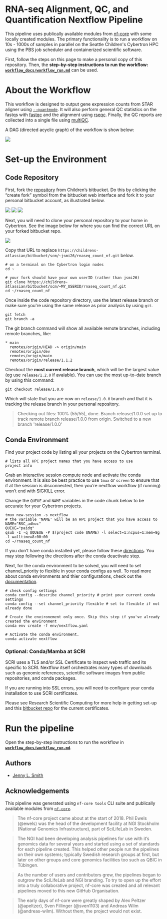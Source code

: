 # RNA-seq Alignment, QC, and Quantification Nextflow Pipeline 

This pipeline uses publically available modules from [nf-core](https://nf-co.re/) with some locally created modules. The primary functionality is to run a workflow on 10s - 1000s of samples in parallel on the Seattle Children's Cybertron HPC using the PBS job scheduler and containerized scientific software.

First, follow the steps on this page to make a personal copy of this repository. Then, the **step-by-step instructions to run the workflow: [`workflow_docs/workflow_run.md`](workflow_docs/workflow_run.md)** can be used. 

# About the Workflow

This workflow is designed to output gene expression counts from STAR aligner using [`--quantmode`](https://physiology.med.cornell.edu/faculty/skrabanek/lab/angsd/lecture_notes/STARmanual.pdf). It will also perform general QC statistics on the fastqs with [fastqc](https://www.bioinformatics.babraham.ac.uk/projects/fastqc/) and the alignment using [rseqc](https://rseqc.sourceforge.net/). Finally, the QC reports are collected into a single file using [multiQC](https://multiqc.info/).

A DAG (directed acyclic graph) of the workflow is show below:

![](images/dag.png)

# Set-up the Environment 

## Code Repository

First, fork the [repository](https://childrens-atlassian/bitbucket/projects/RP/repos/rnaseq_count_nf/browse) from Children’s bitbucket. Do this by clicking the “create fork” symbol from the bitbucket web interface and fork it to your personal bitbucket account, as illustrated below.


![](images/bitbucket_fork1.png)
![](images/bitbucket_fork2.png)
![](images/bitbucket_fork3.png)


Next, you will need to clone your personal repository to your home in Cybertron. See the image below for where you can find the correct URL on your forked bitbucket repo. 


![](images/bitbucket_clone.png)


Copy that URL to replace `https://childrens-atlassian/bitbucket/scm/~jsmi26/rnaseq_count_nf.git` below. 

```
# on a terminal on the Cybertron login nodes
cd ~

# your fork should have your own userID (rather than jsmi26)
git clone https://childrens-atlassian/bitbucket/scm/~MY_USERID/rnaseq_count_nf.git
cd ~/rnaseq_count_nf
```

Once inside the code repository directory, use the latest release branch or make sure you're using the same release as prior analysis by using `git`.

```
git fetch
git branch -a
```

The git branch command will show all available remote branches, including remote branches, like:

```
* main
  remotes/origin/HEAD -> origin/main
  remotes/origin/dev
  remotes/origin/main
  remotes/origin/release/1.1.2
```

Checkout the **most current release branch**, which will be the largest value (eg use `release/1.2.0` if avaiable). You can use the most up-to-date branch by using this command:

```
git checkout release/1.0.0
```

Which will state that you are now on `release/1.0.0` branch and that it is tracking the release branch in your personal repository. 

> Checking out files: 100% (55/55), done.
> Branch release/1.0.0 set up to track remote branch release/1.0.0 from origin.
> Switched to a new branch 'release/1.0.0'

## Conda Environment

Find your project code by listing all your projects on the Cybertron terminal.

```
# lists all HPC project names that you have access to use
project info
```

Grab an interactive session compute node and activate the conda environment. It is also be best practice to use `tmux` or `screen` to ensure that if at the session is disconnected, then you’re nextflow workflow (if running) won’t end with SIGKILL error.

Change the `QUEUE` and `NAME` variables in the code chunk below to be accurate for your Cybertron projects. 

```
tmux new-session -s nextflow
# the variable 'NAME' will be an HPC project that you have access to
NAME="RSC_adhoc"
QUEUE="paidq"
qsub -I -q $QUEUE -P $(project code $NAME) -l select=1:ncpus=1:mem=8g -l walltime=8:00:00
cd ~/rnaseq_count_nf
```

If you don’t have conda installed yet, please follow these [directions](http://gonzo/confluence_rsc_docs/general_info.html#setting-up-conda-environments-on-cyberton). You may stop following the directions after the conda deactivate step.

Next, for the conda environment to be solved, you will need to set channel_priority to flexible in your conda configs as well. To read more about conda environments and thier configurations, check out the [documentation](https://docs.conda.io/projects/conda/en/latest/commands/config.html#conda-config). 

```
# check config settings
conda config --describe channel_priority # print your current conda settings
conda config --set channel_priority flexible # set to flexible if not already done

# Create the environement only once. Skip this step if you've already created the environment
conda env create -f env/nextflow.yaml
```

```
# Activate the conda environment. 
conda activate nextflow
```

### Optional: Conda/Mamba at SCRI

SCRI uses a TLS and/or SSL Certificate to inspect web traffic and its specific to SCRI. Nextflow itself orchestrates many types of downloads such as genomic references, scientific software images from public repositories, and conda packages. 

If you are running into SSL errors, you will need to configure your conda installation to use SCRI certificates. 

Please see Research Scientific Computing for more help in getting set-up and this [bitbucket repo](https://childrens-atlassian/bitbucket/projects/EC/repos/) for the current certificates. 

# Run the pipeline 

Open the step-by-step instructions to run the workflow in **[`workflow_docs/workflow_run.md`](workflow_docs/run_workflow.md)**. 

## Authors

- [Jenny L. Smith](https://github.com/jennylsmith)

## Acknowledgements

This pipeline was generated using `nf-core tools` CLI suite and publically available modules from [`nf-core`](https://nf-co.re/about). 

> The nf-core project came about at the start of 2018. Phil Ewels (@ewels) was the head of the development facility at NGI Stockholm (National Genomics Infrastructure), part of SciLifeLab in Sweden.

> The NGI had been developing analysis pipelines for use with it’s genomics data for several years and started using a set of standards for each pipeline created. This helped other people run the pipelines on their own systems; typically Swedish research groups at first, but later on other groups and core genomics facilities too such as QBIC in Tübingen.

> As the number of users and contributors grew, the pipelines began to outgrow the SciLifeLab and NGI branding. To try to open up the effort into a truly collaborative project, nf-core was created and all relevant pipelines moved to this new GitHub Organisation.

> The early days of nf-core were greatly shaped by Alex Peltzer (@apeltzer), Sven Fillinger (@sven1103) and Andreas Wilm (@andreas-wilm). Without them, the project would not exist.